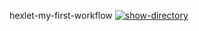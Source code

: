 hexlet-my-first-workflow
[![show-directory](https://github.com/kat-in/hexlet-my-first-workflow-/actions/workflows/show-directory.yml/badge.svg)](https://github.com/kat-in/hexlet-my-first-workflow-/actions/workflows/show-directory.yml)
